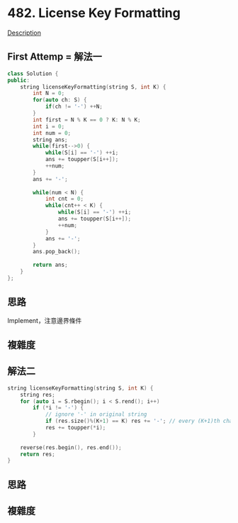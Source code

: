 # 482. License Key Formatting 

[Description](https://leetcode.com/problems/license-key-formatting/description/)

## First Attemp = 解法一
```C++
class Solution {
public:
    string licenseKeyFormatting(string S, int K) {
        int N = 0;
        for(auto ch: S) {
            if(ch != '-') ++N;
        }
        int first = N % K == 0 ? K: N % K;
        int i = 0;
        int num = 0;
        string ans;
        while(first-->0) {
            while(S[i] == '-') ++i;
            ans += toupper(S[i++]);
            ++num;
        }
        ans += '-';
        
        while(num < N) {
            int cnt = 0;
            while(cnt++ < K) {
                while(S[i] == '-') ++i;
                ans += toupper(S[i++]);
                ++num;
            }
            ans += '-';
        }
        ans.pop_back();
        
        return ans;
    }
};
```

## 思路
Implement，注意邊界條件

## 複雜度

## 解法二
```C++
string licenseKeyFormatting(string S, int K) {
    string res;
    for (auto i = S.rbegin(); i < S.rend(); i++)
        if (*i != '-') { 
            // ignore '-' in original string
            if (res.size()%(K+1) == K) res += '-'; // every (K+1)th char is '-' from tail
            res += toupper(*i);
        }
        
    reverse(res.begin(), res.end());
    return res;
}

```
## 思路

## 複雜度